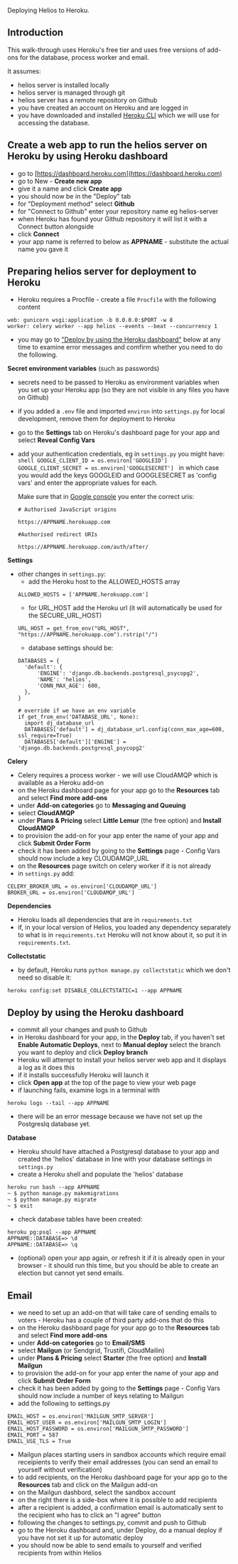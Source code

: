 Deploying Helios to Heroku.

## Introduction

This walk-through uses Heroku's free tier and uses free versions of add-ons for the database, process worker and email.


It assumes:

- helios server is installed locally
- helios server is managed through git
- helios server has a remote repository on Github
- you have created an account on Heroku and are logged in
- you have downloaded and installed [Heroku CLI](https://devcenter.heroku.com/articles/heroku-cli) which we will use for accessing the database.

## Create a web app to run the helios server on Heroku by using Heroku dashboard

- go to [https://dashboard.heroku.com](https://dashboard.heroku.com)
- go to New - **Create new app**
- give it a name and click **Create app**
- you should now be in the "Deploy" tab
- for "Deployment method" select **Github**
- for "Connect to Github" enter your repository name eg helios-server
- when Heroku has found your Github repository it will list it with a Connect button alongside
- click **Connect**
- your app name is referred to below as **APPNAME** - substitute the actual name you gave it

## Preparing helios server for deployment to Heroku

- Heroku requires a Procfile - create a file `Procfile` with the following content
```shell
web: gunicorn wsgi:application -b 0.0.0.0:$PORT -w 8
worker: celery worker --app helios --events --beat --concurrency 1
```
- you may go to ["Deploy by using the Heroku dashboard"](#deploy-by-using-the-heroku-dashboard) below at any time to examine error messages and comfirm whether you need to do the following.

**Secret environment variables** (such as passwords)

- secrets need to be passed to Heroku as environment variables when you set up your Heroku app (so they are not visible in any files you have on Github)
- if you added a `.env` file and imported `environ` into `settings.py` for local development, remove them for deployment to Heroku
- go to the **Settings** tab on Heroku's dashboard page for your app and select **Reveal Config Vars**
- add your authentication credentials, eg in `settings.py` you might have:
          ```shell
          GOOGLE_CLIENT_ID = os.environ['GOOGLEID']
          GOOGLE_CLIENT_SECRET = os.environ['GOOGLESECRET']
          ```
    in which case you would add the keys GOOGLEID and GOOGLESECRET as 'config vars' and enter the appropriate values for each.
    
    Make sure that in [Google console](https://console.developers.google.com/apis/credentials) you enter the correct uris: 
    ```shell
    # Authorised JavaScript origins

    https://APPNAME.herokuapp.com

    #Authorised redirect URIs

    https://APPNAME.herokuapp.com/auth/after/
    ```


**Settings**

- other changes in `settings.py`:
    - add the Heroku host to the ALLOWED_HOSTS array
    ```shell
    ALLOWED_HOSTS = ['APPNAME.herokuapp.com']
    ```
    - for URL_HOST add the Heroku url (it will automatically be used for the SECURE_URL_HOST)
    ```shell
    URL_HOST = get_from_env("URL_HOST", "https://APPNAME.herokuapp.com").rstrip("/")
    ```
    - database settings should be:
    ```shell
    DATABASES = {
      'default': {
          'ENGINE': 'django.db.backends.postgresql_psycopg2',
          'NAME': 'helios',
          'CONN_MAX_AGE': 600,
      },
    }

    # override if we have an env variable
    if get_from_env('DATABASE_URL', None):
      import dj_database_url
      DATABASES['default'] = dj_database_url.config(conn_max_age=600, ssl_require=True)
      DATABASES['default']['ENGINE'] = 'django.db.backends.postgresql_psycopg2'
    ```


**Celery**

- Celery requires a process worker - we will use CloudAMQP which is available as a Heroku add-on
- on the Heroku dashboard page for your app go to the **Resources** tab and select **Find more add-ons**
- under **Add-on categories** go to **Messaging and Queuing**
- select **CloudAMQP**
- under **Plans & Pricing** select **Little Lemur** (the free option) and **Install CloudAMQP**
- to provision the add-on for your app enter the name of your app and click **Submit Order Form**
- check it has been added by going to the **Settings** page  - Config Vars should now include a key CLOUDAMQP_URL
- on the **Resources** page switch on celery worker if it is not already
- in `settings.py` add:
```shell
CELERY_BROKER_URL = os.environ['CLOUDAMQP_URL']
BROKER_URL = os.environ['CLOUDAMQP_URL']
```

**Dependencies**

- Heroku loads all dependencies that are in `requirements.txt`
- if, in your local version of Helios, you loaded any dependency separately to what is in `requirements.txt` Heroku will not know about it, so put it in `requirements.txt`.

**Collectstatic**

- by default, Heroku runs `python manage.py collectstatic` which we don't need so disable it:
```shell
heroku config:set DISABLE_COLLECTSTATIC=1 --app APPNAME
```

## Deploy by using the Heroku dashboard

- commit all your changes and push to Github
- in Heroku dashboard for your app, in the **Deploy** tab, if you haven't set **Enable Automatic Deploys**, next to **Manual deploy** select the branch you want to deploy and click **Deploy branch**
- Heroku will attempt to install your helios server web app and it displays a log as it does this
- if it installs successfully Heroku will launch it
- click **Open app** at the top of the page to view your web page
- if launching fails, examine logs in a terminal with
```shell
heroku logs --tail --app APPNAME
```
- there will be an error message because we have not set up the Postgreslq database yet.

**Database**

- Heroku should have attached a Postgresql database to your app and created the 'helios' database in line with your database settings in `settings.py`
- create a Heroku shell and populate the 'helios' database
```shell
heroku run bash --app APPNAME
~ $ python manage.py makemigrations
~ $ python manage.py migrate
~ $ exit
```
- check database tables have been created:
```shell
heroku pg:psql --app APPNAME
APPNAME::DATABASE=> \d
APPNAME::DATABASE=> \q
```
- (optional) open your app again, or refresh it if it is already open in your browser - it should run this time, but you should be able to create an election but cannot yet send emails.

## Email

- we need to set up an add-on that will take care of sending emails to voters - Heroku has a couple of third party add-ons that do this
- on the Heroku dashboard page for your app go to the **Resources** tab and select **Find more add-ons**
- under **Add-on categories** go to **Email/SMS**
- select **Mailgun** (or Sendgrid, Trustifi, CloudMailin)
- under **Plans & Pricing** select **Starter** (the free option) and **Install Mailgun**
- to provision the add-on for your app enter the name of your app and click **Submit Order Form**
- check it has been added by going to the **Settings** page  - Config Vars should now include a number of keys relating to Mailgun
- add the following to settings.py
```shell
EMAIL_HOST = os.environ['MAILGUN_SMTP_SERVER']
EMAIL_HOST_USER = os.environ['MAILGUN_SMTP_LOGIN']
EMAIL_HOST_PASSWORD = os.environ['MAILGUN_SMTP_PASSWORD']
EMAIL_PORT = 587
EMAIL_USE_TLS = True
```
- Mailgun places starting users in sandbox accounts which require email receipients to verify their email addresses (you can send an email to yourself without verification)
- to add recipients, on the Heroku dashboard page for your app go to the **Resources** tab and click on the Mailgun add-on 
- on the Mailgun dashbord, select the sandbox account
- on the right there is a side-box where it is possible to add recipients
- after a recipient is added, a confirmation email is automatically sent to the recipient who has to click an "I agree" button
- following the changes to settings.py, commit and push to Github
- go to the Heroku dashboard and, under Deploy, do a manual deploy if you have not set it up for automatic deploy
- you should now be able to send emails to yourself and verified recipients from within Helios


